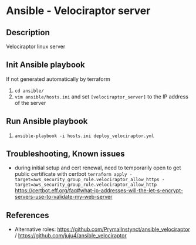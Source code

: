 # Ansible - Velociraptor server
## Description

Velociraptor linux server

## Init Ansible playbook
If not generated automatically by terraform
1. `cd ansible/`
1. `vim ansible/hosts.ini` and set `[velociraptor_server]` to the IP address of the server

## Run Ansible playbook
1. `ansible-playbook -i hosts.ini deploy_velociraptor.yml`

## Troubleshooting, Known issues

* during initial setup and cert renewal, need to temporarily open to get public certificate with certbot
`terraform apply -target=aws_security_group_rule.velociraptor_allow_https -target=aws_security_group_rule.velociraptor_allow_http`
https://certbot.eff.org/faq#what-ip-addresses-will-the-let-s-encrypt-servers-use-to-validate-my-web-server

## References
* Alternative roles: https://github.com/PrymalInstynct/ansible_velociraptor / https://github.com/juju4/ansible_velociraptor
